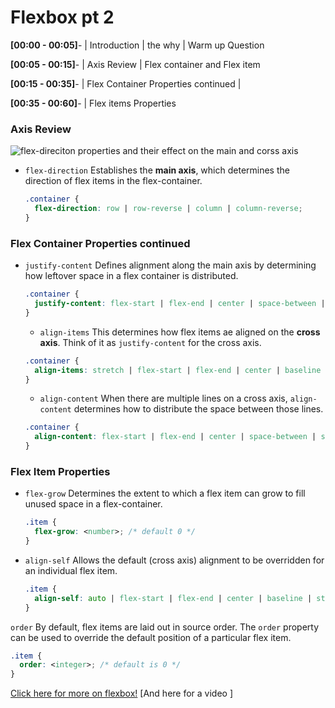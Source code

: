 # Flexbox pt 2

**[00:00 - 00:05]**- | Introduction | the why | Warm up Question

**[00:05 - 00:15]**- | Axis Review | Flex container and Flex item

**[00:15 - 00:35]**- | Flex Container Properties continued |

**[00:35 - 00:60]**- | Flex items Properties
### Axis Review

![flex-direciton properties  and their effect on the main and corss axis](https://samanthaming.gumlet.io/flexbox30/4-flexbox-axes.jpg.gz)


* `flex-direction`
  Establishes the **main axis**, which determines the direction of flex items in the flex-container.
  ```css
  .container {
    flex-direction: row | row-reverse | column | column-reverse;
  }
  ```
### Flex Container Properties continued

* `justify-content`
  Defines alignment along the main axis by determining how leftover space in a flex container is distributed.
  ```css
  .container {
    justify-content: flex-start | flex-end | center | space-between | space-around | space-evenly | start | end | left | right ... + safe | unsafe;
  }
  ```
  * `align-items`
    This determines how flex items ae aligned on the **cross axis**. Think of it as `justify-content` for the cross axis.
  ```css
  .container {
    align-items: stretch | flex-start | flex-end | center | baseline | first baseline | last baseline | start | end | self-start | self-end + ... safe | unsafe;
  }
  ```
  * `align-content`
    When there are multiple lines on a cross axis, `align-content` determines how to distribute the space between those lines.
  ```css
  .container {
    align-content: flex-start | flex-end | center | space-between | space-around | space-evenly | stretch | start | end | baseline | first baseline | last baseline + ... safe | unsafe;
  }
  ```

### Flex Item Properties

* `flex-grow`
  Determines the extent to which a flex item can grow to fill unused space in a flex-container.
  ```css
  .item {
    flex-grow: <number>; /* default 0 */
  }
  ```
* `align-self`
  Allows the default (cross axis) alignment to be overridden for an individual flex item.
  ```css
  .item {
    align-self: auto | flex-start | flex-end | center | baseline | stretch;
  }
  ```
`order`
  By default, flex items are laid out in source order. The `order` property can be used to override the default position of a particular flex item.
  ```css
  .item {
    order: <integer>; /* default is 0 */
  }
  ```  

[Click here for more on flexbox!](https://css-tricks.com/snippets/css/a-guide-to-flexbox/)
[And here for a video ]